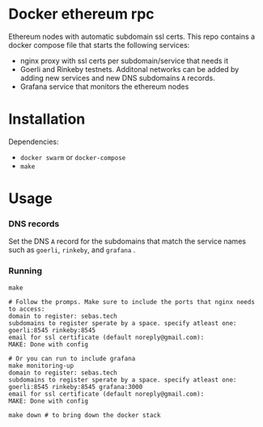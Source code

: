 # Docker ethereum rpc 

Ethereum nodes with automatic subdomain ssl certs. This repo contains a docker compose file that starts the following services:
- nginx proxy with ssl certs per subdomain/service that needs it
- Goerli and Rinkeby testnets. Additonal networks can be added by adding new services and new DNS subdomains `A` records.
- Grafana service that monitors the ethereum nodes

# Installation

Dependencies:
- `docker swarm` or `docker-compose`
- `make`

# Usage
### DNS records
Set the DNS `A` record for the subdomains that match the service names such as `goerli`, `rinkeby`, and `grafana` .

### Running

```
make

# Follow the promps. Make sure to include the ports that nginx needs to access:
domain to register: sebas.tech
subdomains to register sperate by a space. specify atleast one: goerli:8545 rinkeby:8545
email for ssl certificate (default noreply@gmail.com):
MAKE: Done with config

# Or you can run to include grafana
make monitoring-up
domain to register: sebas.tech
subdomains to register sperate by a space. specify atleast one: goerli:8545 rinkeby:8545 grafana:3000
email for ssl certificate (default noreply@gmail.com):
MAKE: Done with config

make down # to bring down the docker stack
